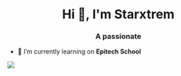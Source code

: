 <h1 align="center">Hi 👋, I'm Starxtrem</h1>
<h3 align="center">A passionate</h3>

- 🌱 I’m currently learning on **Epitech School**

![](https://komarev.com/ghpvc/?username=starxtrem&style=flat-square)
